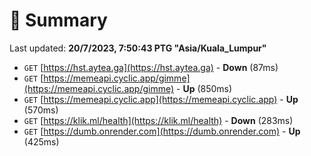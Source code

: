# 📖 Summary
Last updated: **20/7/2023, 7:50:43 PTG "Asia/Kuala_Lumpur"**

- `GET` [https://hst.aytea.ga](https://hst.aytea.ga) - **Down** (87ms)
- `GET` [https://memeapi.cyclic.app/gimme](https://memeapi.cyclic.app/gimme) - **Up** (850ms)
- `GET` [https://memeapi.cyclic.app](https://memeapi.cyclic.app) - **Up** (570ms)
- `GET` [https://klik.ml/health](https://klik.ml/health) - **Down** (283ms)
- `GET` [https://dumb.onrender.com](https://dumb.onrender.com) - **Up** (425ms)
